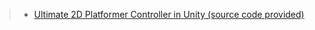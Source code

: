
> * [Ultimate 2D Platformer Controller in Unity (source code provided)](https://www.youtube.com/watch?v=3sWTzMsmdx8)